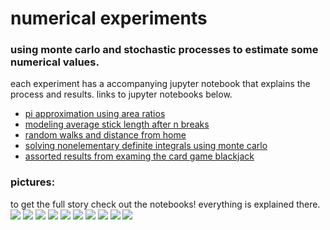 # numerical experiments
### using monte carlo and stochastic processes to estimate some numerical values.

each experiment has a accompanying jupyter notebook that explains the process and results. links to jupyter notebooks below.

 - [pi approximation using area ratios](https://github.com/michaelneuder/numerical_experiments/blob/master/pi/pi_approximation.ipynb)
 - [modeling average stick length after n breaks](https://github.com/michaelneuder/numerical_experiments/blob/master/stick_breaking/stick_breaking.ipynb)
  - [random walks and distance from home](https://github.com/michaelneuder/numerical_experiments/blob/master/random_walk/random_walks.ipynb)
  - [solving nonelementary definite integrals using monte carlo](https://github.com/michaelneuder/numerical_experiments/blob/master/integrals/integrals.ipynb)
  - [assorted results from examing the card game blackjack](https://github.com/michaelneuder/numerical_experiments/blob/master/cards/blackjack.ipynb)
  
### pictures:
 to get the full story check out the notebooks! everything is explained there.
 ![](https://github.com/michaelneuder/numerical_experiments/blob/master/img/pi_appox.png)
 ![](https://github.com/michaelneuder/numerical_experiments/blob/master/img/pi_approx_iters.png)
 ![](https://github.com/michaelneuder/numerical_experiments/blob/master/img/stick_breaking.png)
 ![](https://github.com/michaelneuder/numerical_experiments/blob/master/img/stick_break_avg.png)
 ![](https://github.com/michaelneuder/numerical_experiments/blob/master/img/100w_10000s_aon.png)
 ![](https://github.com/michaelneuder/numerical_experiments/blob/master/img/3w_10000s_aon.png)
 ![](https://github.com/michaelneuder/numerical_experiments/blob/master/img/rand_walk.png)
 ![](https://github.com/michaelneuder/numerical_experiments/blob/master/img/int_region.png)
 ![](https://github.com/michaelneuder/numerical_experiments/blob/master/img/int_approx.png)
 ![](https://github.com/michaelneuder/numerical_experiments/blob/master/img/heat_blackjack.png)
 
